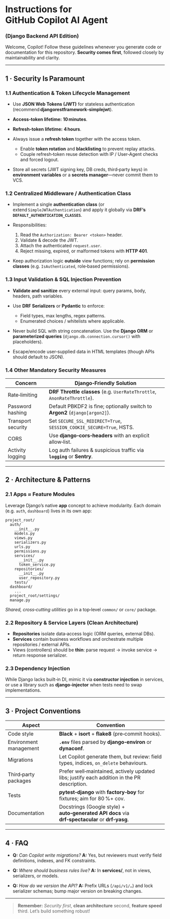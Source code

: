 # Instructions for GitHub Copilot AI Agent

### (Django Backend API Edition)

Welcome, Copilot! Follow these guidelines whenever you generate code or documentation for this repository. **Security comes first**, followed closely by maintainability and clarity.

---

## 1 · Security Is Paramount

### 1.1 Authentication & Token Lifecycle Management

* Use **JSON Web Tokens (JWT)** for stateless authentication (recommend **djangorestframework‑simplejwt**).
* **Access‑token lifetime:** **10 minutes**.
* **Refresh‑token lifetime:** **4 hours**.
* Always issue a **refresh token** together with the access token.

    * Enable **token rotation** and **blacklisting** to prevent replay attacks.
    * Couple refresh‑token reuse detection with IP / User‑Agent checks and forced logout.
* Store all secrets (JWT signing key, DB creds, third‑party keys) in **environment variables** or a **secrets manager**—never commit them to VCS.

### 1.2 Centralized Middleware / Authentication Class

* Implement a single **authentication class** (or extend `SimpleJWTAuthentication`) and apply it globally via **DRF’s `DEFAULT_AUTHENTICATION_CLASSES`**.
* Responsibilities:

  1. Read the `Authorization: Bearer <token>` header.
  2. Validate & decode the JWT.
  3. Attach the authenticated `request.user`.
  4. Reject missing, expired, or malformed tokens with **HTTP 401**.
* Keep authorization logic **outside** view functions; rely on **permission classes** (e.g. `IsAuthenticated`, role‑based permissions).

### 1.3 Input Validation & SQL Injection Prevention

* **Validate and sanitize** every external input: query params, body, headers, path variables.
* Use **DRF Serializers** or **Pydantic** to enforce:

  * Field types, max lengths, regex patterns.
  * Enumerated choices / whitelists where applicable.
* Never build SQL with string concatenation. Use the **Django ORM** or **parameterized queries** (`django.db.connection.cursor()` with placeholders).
* Escape/encode user‑supplied data in HTML templates (though APIs should default to JSON).

### 1.4 Other Mandatory Security Measures

| Concern            | Django‑Friendly Solution                                                    |
| ------------------ | --------------------------------------------------------------------------- |
| Rate‑limiting      | **DRF Throttle classes** (e.g. `UserRateThrottle`, `AnonRateThrottle`).     |
| Password hashing   | Default PBKDF2 is fine; optionally switch to **Argon2** (`django[argon2]`). |
| Transport security | Set `SECURE_SSL_REDIRECT=True`, `SESSION_COOKIE_SECURE=True`, HSTS.         |
| CORS               | Use **django‑cors‑headers** with an explicit allow‑list.                    |
| Activity logging   | Log auth failures & suspicious traffic via **`logging`** or **Sentry**.     |

---

## 2 · Architecture & Patterns

### 2.1 Apps ≈ Feature Modules

Leverage Django’s native **app** concept to achieve modularity. Each domain (e.g. `auth`, `dashboard`) lives in its own app:

```
project_root/
  auth/
    __init__.py
    models.py
    views.py
    serializers.py
    urls.py
    permissions.py
    services/
      __init__.py
      token_service.py
    repositories/
      __init__.py
      user_repository.py
    tests/
  dashboard/
    ...
  project_root/settings/
  manage.py
```

*Shared, cross‑cutting utilities* go in a top‑level `common/` or `core/` package.

### 2.2 Repository & Service Layers (Clean Architecture)

* **Repositories** isolate data‑access logic (ORM queries, external DBs).
* **Services** contain business workflows and orchestrate multiple repositories / external APIs.
* Views (controllers) should be **thin**: parse request → invoke service → return response serializer.

### 2.3 Dependency Injection

While Django lacks built‑in DI, mimic it via **constructor injection** in services, or use a library such as **django‑injector** when tests need to swap implementations.

---

## 3 · Project Conventions

| Aspect                 | Convention                                                                                       |
| ---------------------- | ------------------------------------------------------------------------------------------------ |
| Code style             | **Black** + **isort** + **flake8** (pre‑commit hooks).                                           |
| Environment management | **`.env`** files parsed by **django‑environ** or **dynaconf**.                                   |
| Migrations             | Let Copilot generate them, but review: field types, indices, `on_delete` behaviours.             |
| Third‑party packages   | Prefer well‑maintained, actively updated libs; justify each addition in the PR description.      |
| Tests                  | **pytest‑django** with **factory‑boy** for fixtures; aim for 80 %+ cov.                          |
| Documentation          | Docstrings (Google style) + **auto‑generated API docs** via **drf‑spectacular** or **drf‑yasg**. |

---

## 4 · FAQ

* **Q:** *Can Copilot write migrations?*
  **A:** Yes, but reviewers must verify field definitions, indexes, and FK constraints.

* **Q:** *Where should business rules live?*
  **A:** In **services/**, not in views, serializers, or models.

* **Q:** *How do we version the API?*
  **A:** Prefix URLs (`/api/v1/…`) and lock serializer schemas; bump major version on breaking changes.

---

> **Remember:** *Security first*, **clean architecture** second, **feature speed** third. Let’s build something robust!
